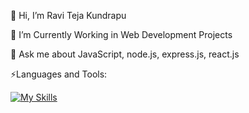 👋 Hi, I’m Ravi Teja Kundrapu

👀 I’m Currently Working in Web Development Projects
  
💬 Ask me about JavaScript, node.js, express.js, react.js

⚡Languages and Tools:

[![My Skills](https://skillicons.dev/icons?i=html,css,bootstrap,js,sqlite,git,linux,nodejs,express,mongodb,react,azure,py)](https://skillicons.dev)
